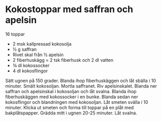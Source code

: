 # Kokostoppar med saffran och apelsin

16 toppar

 - 2 msk kallpressad kokosolja
 - ½ g saffran
 - Rivet skal från ½ apelsin
 - 2 fiberhuskägg = 2 tsk fiberhusk och 2 dl vatten
 - ¾ dl kokossocker
 - 4 dl kokosflingor

Sätt ugnen på 150 grader. Blanda ihop fiberhuskäggen och låt sbälla i 10 minuter. Smält kokosoljan. Mortla saffranet. Riv apelsinskalet. Blanda ner saffran och apelsinskal i kokosoljan och låt svalna. Blanda ihop fiberhuskäggen med kokossocker i en bunke. Blanda sedan ner kokosflingor och blandningen med kokosoljan. Låt smeten svälla i 10 minuter. Klicka ut smeten och forma till toppar på en plåt med bakplåtspapper. Grädda mitt i ugnen 20-25 minuter. Låt svalna.
